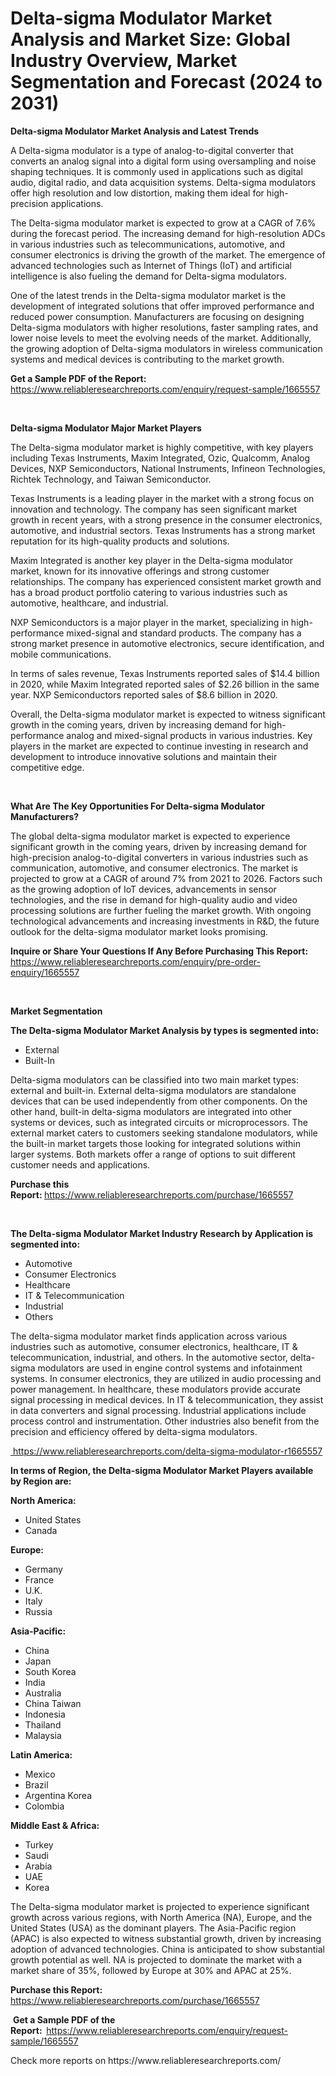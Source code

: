 <p><h1>Delta-sigma Modulator Market Analysis and Market Size: Global Industry Overview, Market Segmentation and Forecast (2024 to 2031)</h1></p><p><strong>Delta-sigma Modulator Market Analysis and Latest Trends</strong></p>
<p><p>A Delta-sigma modulator is a type of analog-to-digital converter that converts an analog signal into a digital form using oversampling and noise shaping techniques. It is commonly used in applications such as digital audio, digital radio, and data acquisition systems. Delta-sigma modulators offer high resolution and low distortion, making them ideal for high-precision applications.</p><p>The Delta-sigma modulator market is expected to grow at a CAGR of 7.6% during the forecast period. The increasing demand for high-resolution ADCs in various industries such as telecommunications, automotive, and consumer electronics is driving the growth of the market. The emergence of advanced technologies such as Internet of Things (IoT) and artificial intelligence is also fueling the demand for Delta-sigma modulators.</p><p>One of the latest trends in the Delta-sigma modulator market is the development of integrated solutions that offer improved performance and reduced power consumption. Manufacturers are focusing on designing Delta-sigma modulators with higher resolutions, faster sampling rates, and lower noise levels to meet the evolving needs of the market. Additionally, the growing adoption of Delta-sigma modulators in wireless communication systems and medical devices is contributing to the market growth.</p></p>
<p><strong>Get a Sample PDF of the Report:&nbsp;</strong> <a href="https://www.reliableresearchreports.com/enquiry/request-sample/1665557">https://www.reliableresearchreports.com/enquiry/request-sample/1665557</a></p>
<p>&nbsp;</p>
<p><strong>Delta-sigma Modulator Major Market Players</strong></p>
<p><p>The Delta-sigma modulator market is highly competitive, with key players including Texas Instruments, Maxim Integrated, Ozic, Qualcomm, Analog Devices, NXP Semiconductors, National Instruments, Infineon Technologies, Richtek Technology, and Taiwan Semiconductor. </p><p>Texas Instruments is a leading player in the market with a strong focus on innovation and technology. The company has seen significant market growth in recent years, with a strong presence in the consumer electronics, automotive, and industrial sectors. Texas Instruments has a strong market reputation for its high-quality products and solutions.</p><p>Maxim Integrated is another key player in the Delta-sigma modulator market, known for its innovative offerings and strong customer relationships. The company has experienced consistent market growth and has a broad product portfolio catering to various industries such as automotive, healthcare, and industrial.</p><p>NXP Semiconductors is a major player in the market, specializing in high-performance mixed-signal and standard products. The company has a strong market presence in automotive electronics, secure identification, and mobile communications.</p><p>In terms of sales revenue, Texas Instruments reported sales of $14.4 billion in 2020, while Maxim Integrated reported sales of $2.26 billion in the same year. NXP Semiconductors reported sales of $8.6 billion in 2020.</p><p>Overall, the Delta-sigma modulator market is expected to witness significant growth in the coming years, driven by increasing demand for high-performance analog and mixed-signal products in various industries. Key players in the market are expected to continue investing in research and development to introduce innovative solutions and maintain their competitive edge.</p></p>
<p>&nbsp;</p>
<p><strong>What Are The Key Opportunities For Delta-sigma Modulator Manufacturers?</strong></p>
<p><p>The global delta-sigma modulator market is expected to experience significant growth in the coming years, driven by increasing demand for high-precision analog-to-digital converters in various industries such as communication, automotive, and consumer electronics. The market is projected to grow at a CAGR of around 7% from 2021 to 2026. Factors such as the growing adoption of IoT devices, advancements in sensor technologies, and the rise in demand for high-quality audio and video processing solutions are further fueling the market growth. With ongoing technological advancements and increasing investments in R&D, the future outlook for the delta-sigma modulator market looks promising.</p></p>
<p><strong>Inquire or Share Your Questions If Any Before Purchasing This Report:</strong> <a href="https://www.reliableresearchreports.com/enquiry/pre-order-enquiry/1665557">https://www.reliableresearchreports.com/enquiry/pre-order-enquiry/1665557</a></p>
<p>&nbsp;</p>
<p><strong>Market Segmentation</strong></p>
<p><strong>The Delta-sigma Modulator Market Analysis by types is segmented into:</strong></p>
<p><ul><li>External</li><li>Built-In</li></ul></p>
<p><p>Delta-sigma modulators can be classified into two main market types: external and built-in. External delta-sigma modulators are standalone devices that can be used independently from other components. On the other hand, built-in delta-sigma modulators are integrated into other systems or devices, such as integrated circuits or microprocessors. The external market caters to customers seeking standalone modulators, while the built-in market targets those looking for integrated solutions within larger systems. Both markets offer a range of options to suit different customer needs and applications.</p></p>
<p><strong>Purchase this Report:&nbsp;</strong><a href="https://www.reliableresearchreports.com/purchase/1665557">https://www.reliableresearchreports.com/purchase/1665557</a></p>
<p>&nbsp;</p>
<p><strong>The Delta-sigma Modulator Market Industry Research by Application is segmented into:</strong></p>
<p><ul><li>Automotive</li><li>Consumer Electronics</li><li>Healthcare</li><li>IT & Telecommunication</li><li>Industrial</li><li>Others</li></ul></p>
<p><p>The delta-sigma modulator market finds application across various industries such as automotive, consumer electronics, healthcare, IT & telecommunication, industrial, and others. In the automotive sector, delta-sigma modulators are used in engine control systems and infotainment systems. In consumer electronics, they are utilized in audio processing and power management. In healthcare, these modulators provide accurate signal processing in medical devices. In IT & telecommunication, they assist in data converters and signal processing. Industrial applications include process control and instrumentation. Other industries also benefit from the precision and efficiency offered by delta-sigma modulators.</p></p>
<p><a href="https://www.reliableresearchreports.com/delta-sigma-modulator-r1665557">&nbsp;https://www.reliableresearchreports.com/delta-sigma-modulator-r1665557</a></p>
<p><strong>In terms of Region, the Delta-sigma Modulator Market Players available by Region are:</strong></p>
<p>
    <p> <strong> North America: </strong>
        <ul>
            <li>United States</li>
            <li>Canada</li>
        </ul>
        </p> 
    <p> <strong> Europe: </strong>
        <ul>
            <li>Germany</li>
            <li>France</li>
            <li>U.K.</li>
            <li>Italy</li>
            <li>Russia</li>
        </ul>
        </p> 
    <p> <strong> Asia-Pacific: </strong>
        <ul>
            <li>China</li>
            <li>Japan</li>
            <li>South Korea</li>
            <li>India</li>
            <li>Australia</li>
            <li>China Taiwan</li>
            <li>Indonesia</li>
            <li>Thailand</li>
            <li>Malaysia</li>
        </ul>
        </p> 
    <p> <strong> Latin America: </strong>
        <ul>
            <li>Mexico</li>
            <li>Brazil</li>
            <li>Argentina Korea</li>
            <li>Colombia</li>
        </ul>
        </p> 
    <p> <strong> Middle East & Africa: </strong>
        <ul>
            <li>Turkey</li>
            <li>Saudi</li>
            <li>Arabia</li>
            <li>UAE</li>
            <li>Korea</li>
        </ul>
    </p>
    </p>
<p><p>The Delta-sigma modulator market is projected to experience significant growth across various regions, with North America (NA), Europe, and the United States (USA) as the dominant players. The Asia-Pacific region (APAC) is also expected to witness substantial growth, driven by increasing adoption of advanced technologies. China is anticipated to show substantial growth potential as well. NA is projected to dominate the market with a market share of 35%, followed by Europe at 30% and APAC at 25%.</p></p>
<p><strong>Purchase this Report: </strong><a href="https://www.reliableresearchreports.com/purchase/1665557">https://www.reliableresearchreports.com/purchase/1665557</a></p>
<p>&nbsp;<strong>Get a Sample PDF of the Report:&nbsp;&nbsp;</strong><a href="https://www.reliableresearchreports.com/enquiry/request-sample/1665557">https://www.reliableresearchreports.com/enquiry/request-sample/1665557</a></p>
<p><strong></strong></p>
<p>Check more reports on https://www.reliableresearchreports.com/</p>